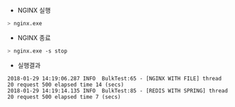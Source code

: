 
* NGINX 실행
```sh
> nginx.exe
```

* NGINX 종료

```sh
> nginx.exe -s stop
```

* 실행결과

```
2018-01-29 14:19:06.287 INFO  BulkTest:65 - [NGINX WITH FILE] thread 20 request 500 elapsed time 14 (secs)
2018-01-29 14:19:14.135 INFO  BulkTest:85 - [REDIS WITH SPRING] thread 20 request 500 elapsed time 7 (secs)
```
